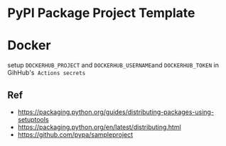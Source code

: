 # PyPI Package Project Template

# Docker
setup `DOCKERHUB_PROJECT` and `DOCKERHUB_USERNAME`and `DOCKERHUB_TOKEN` in GihHub's` Actions secrets`

## Ref
- https://packaging.python.org/guides/distributing-packages-using-setuptools
- https://packaging.python.org/en/latest/distributing.html
- https://github.com/pypa/sampleproject
